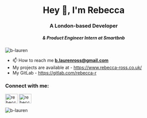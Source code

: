 <h1 align="center">Hey 👋, I'm Rebecca </h1>
<h3 align="center">A London-based Developer</h3>
<h5 align="center">& Product Engineer Intern at Smartbnb</h5>

<p align="left"> <img src="https://komarev.com/ghpvc/?username=b-lauren&label=Profile%20views&color=0e75b6&style=flat" alt="b-lauren" /> </p>

- 📫 How to reach me **b.laurenross@gmail.com**
- My projects are available at - https://www.rebecca-ross.co.uk/
- My GitLab - https://gitlab.com/rebecca-r

<h3 align="left">Connect with me:</h3>
<p align="left">
<a href="https://linkedin.com/in/rebecca-ross-6a228512a" target="blank"><img align="center" src="https://cdn.jsdelivr.net/npm/simple-icons@3.0.1/icons/linkedin.svg" alt="rebecca-ross-6a228512a" height="30" width="40" /></a>
<a href="https://instagram.com/rebecca_codes" target="blank"><img align="center" src="https://cdn.jsdelivr.net/npm/simple-icons@3.0.1/icons/instagram.svg" alt="rebecca_codes" height="30" width="40" /></a>
</p>

<p><img align="center" src="https://github-readme-streak-stats.herokuapp.com/?user=b-lauren&" alt="b-lauren" /></p>
